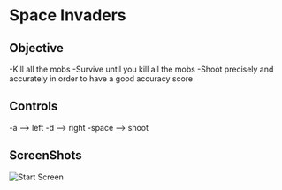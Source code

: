 # Space Invaders

## Objective

-Kill all the mobs
-Survive until you kill all the mobs
-Shoot precisely and accurately in order to have a good accuracy score

## Controls

-a --> left
-d --> right
-space --> shoot

## ScreenShots
![Start Screen](https://github.com/TrumpNat1onSpaceWar/raw/master/images/StartScreen.PNG "Start Screen")
